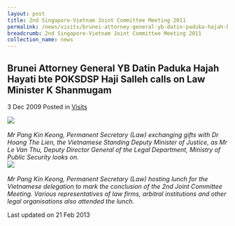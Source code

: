 ```yaml
---
layout: post
title: 2nd Singapore-Vietnam Joint Committee Meeting 2011
permalink: /news/visits/brunei-attorney-general-yb-datin-paduka-hajah-hayati-bte-poksdsp-haji-salleh-calls-on-law-minister/
breadcrumb: 2nd Singapore-Vietnam Joint Committee Meeting 2011
collection_name: news
---
```


Brunei Attorney General YB Datin Paduka Hajah Hayati bte POKSDSP Haji Salleh calls on Law Minister K Shanmugam
---

3 Dec 2009 Posted in [Visits](/news/visits/)

<div class="image"><img src="/files/1p9221394v2.jpg/"></div><br>
<i>Mr Pang Kin Keong, Permanent Secretary (Law) exchanging gifts with
Dr Hoang The Lien, the Vietnamese Standing Deputy Minister of Justice, as
Mr Le Van Thu, Deputy Director General of the Legal Department,
Ministry of Public Security looks on.</i>

<div class="image"><img src="/files/IMG_0389.jpg/"></div><br>
<i>Mr Pang Kin Keong, Permanent Secretary (Law) hosting lunch for the
Vietnamese delegation to mark the conclusion of the 2nd Joint Committee Meeting.
Various representatives of law firms, arbitral institutions and 
other legal organisations  also attended the lunch.</i>

<p class="right-side-updated">Last updated on 21 Feb 2013</p>
